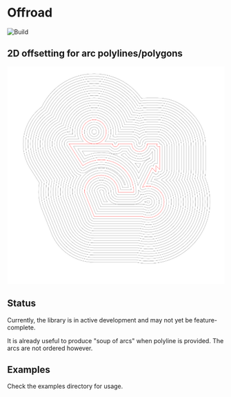 # Offroad
![Build](https://github.com/radevgit/offroad/actions/workflows/rust.yml/badge.svg)

## 2D offsetting for arc polylines/polygons



![](https://raw.githubusercontent.com/radevgit/offroad/refs/heads/main/img/offsets.svg "arc-line polygon offsets")


## Status

Currently, the library is in active development and may not yet be feature-complete.

It is already useful to produce "soup of arcs" when polyline is provided.
The arcs are not ordered however.

## Examples

Check the examples directory for usage.


